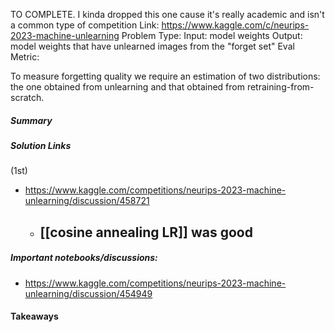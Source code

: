 TO COMPLETE. I kinda dropped this one cause it's really academic and isn't a common type of competition
Link: https://www.kaggle.com/c/neurips-2023-machine-unlearning
Problem Type: 
Input: model weights
Output: model weights that have unlearned images from the "forget set"
Eval Metric: 

To measure forgetting quality we require an estimation of two distributions: the one obtained from unlearning and that obtained from retraining-from-scratch.
##### Summary

##### Solution Links

(1st)
- https://www.kaggle.com/competitions/neurips-2023-machine-unlearning/discussion/458721
	- [[cosine annealing LR]] was good
		- 

##### Important notebooks/discussions:
- https://www.kaggle.com/competitions/neurips-2023-machine-unlearning/discussion/454949
#### Takeaways